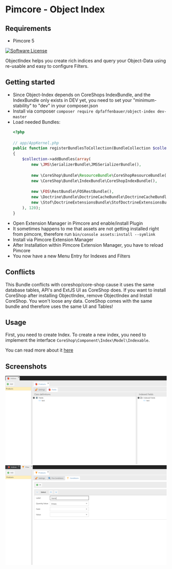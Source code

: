 # Pimcore - Object Index

## Requirements
 - Pimcore 5

[![Software License](https://img.shields.io/badge/license-GPLv3-brightgreen.svg?style=flat)](LICENSE.md)

ObjectIndex helps you create rich indices and query your Object-Data using re-usable and easy to configure Filters.

## Getting started
 * Since Object-Index depends on CoreShops IndexBundle, and the IndexBundle only exists in DEV yet, you need to set your "minimum-stability" to "dev" in your composer.json
 * Install via composer ```composer require dpfaffenbauer/object-index dev-master```
 * Load needed Bundles:
    ```php
    <?php

    // app/AppKernel.php
    public function registerBundlesToCollection(BundleCollection $collection)
    {
        $collection->addBundles(array(
            new \JMS\SerializerBundle\JMSSerializerBundle(),

            new \CoreShop\Bundle\ResourceBundle\CoreShopResourceBundle(),
            new \CoreShop\Bundle\IndexBundle\CoreShopIndexBundle(),

            new \FOS\RestBundle\FOSRestBundle(),
            new \Doctrine\Bundle\DoctrineCacheBundle\DoctrineCacheBundle(),
            new \Stof\DoctrineExtensionsBundle\StofDoctrineExtensionsBundle(),
        ), 120);
    }
    ```
 * Open Extension Manager in Pimcore and enable/install Plugin
 * It sometimes happens to me that assets are not getting installed right from pimcore, therefore run ```bin/console assets:install --symlink```
 * Install via Pimcore Extension Manager
 * After Installation within Pimcore Extension Manager, you have to reload Pimcore
 * You now have a new Menu Entry for Indexes and Filters

## Conflicts
This Bundle conflicts with coreshop/core-shop cause it uses the same database tables, API's and ExtJS UI as CoreShop does.
If you want to install CoreShop after installing ObjectIndex, remove ObjectIndex and Install CoreShop. You won't loose any data. CoreShop comes with the same bundle and
therefore uses the same UI and Tables!

## Usage

First, you need to create Index. To create a new index, you need to implement the interface ```CoreShop\Component\Index\Model\Indexable```.

You can read more about it [here](http://www.coreshop.org/docs/2.0.0/Bundles/IndexBundle.html)

## Screenshots
![Indices](docs/index.png)
![Filters](docs/filter.png)
